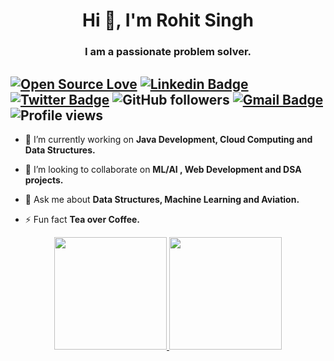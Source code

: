 <h1 align="center">Hi 👋, I'm Rohit Singh</h1>
<h3 align="center">I am a passionate problem solver.</h3>

[![Open Source Love](https://badges.frapsoft.com/os/v2/open-source.svg?v=103)](https://github.com/rohitgit1) [![Linkedin Badge](https://img.shields.io/badge/-Rohit%20Singh-blue?style=social&logo=Linkedin&logoColor=blue&link=https://www.linkedin.com/in/rohit-singh-b54595111/)](https://www.linkedin.com/in/rohit-singh-b54595111/) [![Twitter Badge](http://img.shields.io/badge/-@Singh98Rohit-1ca0f1?style=social&logo=twitter&logoColor=blue&link=https://twitter.com/Singh98Rohit)](https://twitter.com/Singh98Rohit) ![GitHub followers](https://img.shields.io/github/followers/rohitgit1?label=Follow&style=social) [![Gmail Badge](https://img.shields.io/badge/-rohitpsit44@gmail.com-c14438?style=social&logo=Gmail&logoColor=red&link=mailto:rohitpsit44@gmail.com)](mailto:rohitpsit44@gmail.com) ![Profile views](https://gpvc.arturio.dev/rohitgit1) 
---

- 🔭 I’m currently working on **Java Development, Cloud Computing and Data Structures.**

- 👯 I’m looking to collaborate on **ML/AI , Web Development and DSA projects.**

- 💬 Ask me about **Data Structures, Machine Learning and Aviation.**

- ⚡ Fun fact **Tea over Coffee.**

<p align="center">
<a href="https://github.com/rohitgit1">
  <img height="180em" src="https://github-readme-stats-eight-theta.vercel.app/api?username=rohitgit1&show_icons=true&theme=buefy&include_all_commits=true&count_private=true"/>
  <img height="180em" src="https://github-readme-stats-eight-theta.vercel.app/api/top-langs/?username=rohitgit1&layout=compact&langs_count=8&theme=buefy"/>
</a>
</p>


